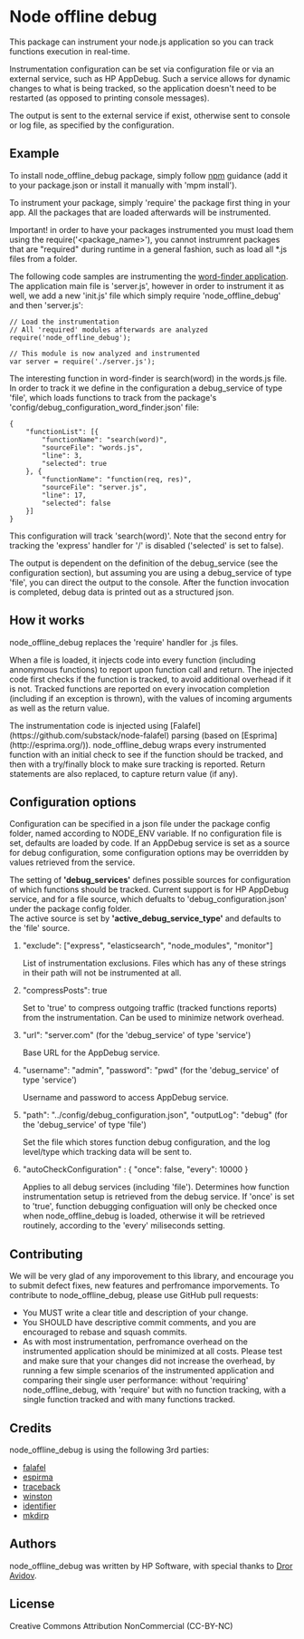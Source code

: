 Node offline debug
===============================

<p>This package can instrument your node.js application so you can track functions execution in real-time.</p>
<p>Instrumentation configuration can be set via configuration file or via an external service, such as HP AppDebug. Such a service allows for dynamic changes to what is being tracked, so the application doesn't need to be restarted (as opposed to printing console messages).</p>
<p>The output is sent to the external service if exist, otherwise sent to console or log file, as specified by the configuration.</p>

## Example

To install node_offline_debug package, simply follow [npm](https://www.npmjs.org) guidance (add it to your package.json or install it manually with 'mpm install').

To instrument your package, simply 'require' the package first thing in your app. All the packages that are loaded afterwards will be instrumented.

Important! in order to have your packages instrumented you must load them using the require('<package_name>'), you cannot instrumrent packages that are "required" during runtime in a general fashion, such as load all *.js files from a folder.

The following code samples are instrumenting the [word-finder application](https://github.com/amirrajan/word-finder). The application main file is 'server.js', however in order to instrument it as well, we add a new 'init.js' file which simply require 'node_offline_debug' and then 'server.js':

	// Load the instrumentation
	// All 'required' modules afterwards are analyzed
	require('node_offline_debug');

	// This module is now analyzed and instrumented
	var server = require('./server.js');

The interesting function in word-finder is search(word) in the words.js file. In order to track it we define in the configuration a debug_service of type 'file', which loads functions to track from the package's 'config/debug_configuration_word_finder.json' file:

	{
	    "functionList": [{
	        "functionName": "search(word)",
	        "sourceFile": "words.js",
	        "line": 3,
	        "selected": true
	    }, {
	        "functionName": "function(req, res)",
	        "sourceFile": "server.js",
	        "line": 17,
	        "selected": false
	    }]
	}

This configuration will track 'search(word)'. Note that the second entry for tracking the 'express' handler for '/' is disabled ('selected' is set to false).<p/>
The output is dependent on the definition of the debug_service (see the configuration section), but assuming you are using a debug_service of type 'file', you can direct the output to the console. After the function invocation is completed, debug data is printed out as a structured json. 

## How it works

<p>node_offline_debug replaces the 'require' handler for .js files.</p>
<p>When a file is loaded, it injects code into every function (including annonymous functions) to report upon function call and return. The injected code first checks if the function is tracked, to avoid additional overhead if it is not. Tracked functions are reported on every invocation completion (including if an exception is thrown), with the values of incoming arguments as well as the return value.</p>
The instrumentation code is injected using [Falafel](https://github.com/substack/node-falafel) parsing (based on [Esprima](http://esprima.org/)). node_offline_debug wraps every instrumented function with an initial check to see if the function should be tracked, and then with a try/finally block to make sure tracking is reported. Return statements are also replaced, to capture return value (if any).

## Configuration options

<p>Configuration can be specified in a json file under the package config folder, named according to NODE_ENV variable. If no configuration file is set, defaults are loaded by code. If an AppDebug service is set as a source for debug configuration, some configuration options may be overridden by values retrieved from the service.</p>
<p/>
<p>The setting of <b>'debug_services'</b> defines possible sources for configuration of which functions should be tracked. Current support is for HP AppDebug service, and for a file source, which defualts to 'debug_configuration.json' under the package config folder.<br/>
The active source is set by <b>'active_debug_service_type'</b> and defaults to the 'file' source.</p>


1. "exclude": ["express", "elasticsearch", "node_modules", "monitor"]

	List of instrumentation exclusions. Files which has any of these strings in their path will not be instrumented at all.
2. "compressPosts": true

	Set to 'true' to compress outgoing traffic (tracked functions reports) from the instrumentation. Can be used to minimize network overhead. 
3. "url": "server.com" (for the 'debug_service' of type 'service')

	Base URL for the AppDebug service.
4. "username": "admin",
   "password": "pwd" (for the 'debug_service' of type 'service')

   Username and password to access AppDebug service.
5. "path": "../config/debug_configuration.json",
   "outputLog": "debug" (for the 'debug_service' of type 'file')

   Set the file which stores function debug configuration, and the log level/type which tracking data will be sent to.
6. "autoCheckConfiguration" : {
        "once": false,
        "every": 10000
    }
    
    Applies to all debug services (including 'file'). Determines how function instrumentation setup is retrieved from the debug service. If 'once' is set to 'true', function debugging configuation will only be checked once when node_offline_debug is loaded, otherwise it will be retrieved routinely, according to the 'every' miliseconds setting.

## Contributing

We will be very glad of any imporovement to this library, and encourage you to submit defect fixes, new features and perfromance imporvements.
To contribute to node_offline_debug, please use GitHub pull requests:
* You MUST write a clear title and description of your change.
* You SHOULD have descriptive commit comments, and you are encouraged to rebase and squash commits.
* As with most instrumentation, perfromance overhead on the instrumented application should be minimized at all costs. Please test and make sure that your changes did not increase the overhead, by running a few simple scenarios of the instrumented application and comparing their single user performance: without 'requiring' node_offline_debug, with 'require' but with no function tracking, with a single function tracked and with many functions tracked.

## Credits

node_offline_debug is using the following 3rd parties:
* [falafel](https://github.com/substack/node-falafel)
* [espirma](http://esprima.org/)
* [traceback](https://www.npmjs.org/package/traceback)
* [winston](https://www.npmjs.org/package/winston)
* [identifier](https://www.npmjs.org/package/identifier)
* [mkdirp](https://github.com/substack/node-mkdirp)

## Authors

node_offline_debug was written by HP Software, with special thanks to [Dror Avidov](https://github.com/just2click). 

## License

Creative Commons Attribution NonCommercial (CC-BY-NC)